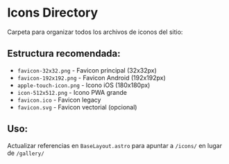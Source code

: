 # Icons Directory

Carpeta para organizar todos los archivos de iconos del sitio:

## Estructura recomendada:
- `favicon-32x32.png` - Favicon principal (32x32px)
- `favicon-192x192.png` - Favicon Android (192x192px) 
- `apple-touch-icon.png` - Icono iOS (180x180px)
- `icon-512x512.png` - Icono PWA grande
- `favicon.ico` - Favicon legacy
- `favicon.svg` - Favicon vectorial (opcional)

## Uso:
Actualizar referencias en `BaseLayout.astro` para apuntar a `/icons/` en lugar de `/gallery/`
